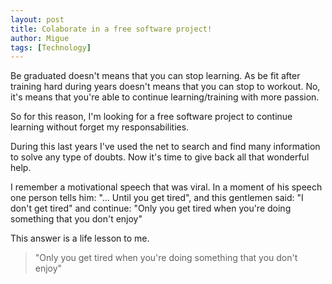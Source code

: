 ```yaml
---
layout: post
title: Colaborate in a free software project!
author: Migue
tags: [Technology]
---
```


Be graduated doesn't means that you can stop learning. As be fit after training hard during years doesn't means that you can stop to workout. No, it's means that you're able to continue learning/training with more passion.

So for this reason, I'm looking for a free software project to continue learning without forget my responsabilities.

During this last years I've used the net to search and find many information to solve any type of doubts. Now it's time to give back all that wonderful help.


I remember a motivational speech that was viral. In a moment of his speech one person tells him: "... Until you get tired", and this gentlemen said: "I don't get tired" and continue: "Only you get tired when you're doing something that you don't enjoy"

This answer is a life lesson to me.

>  "Only you get tired when you're doing something that you don't enjoy"